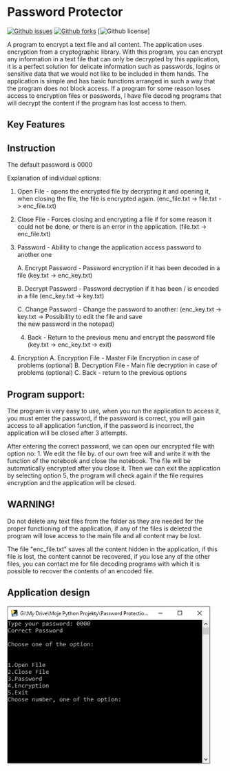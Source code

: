 # Password Protector

[![Github issues](https://img.shields.io/github/issues/mtmak9/Password_Protector)](https://github.com/mtmak9/Password_Protector/issues)
[![Github forks](https://img.shields.io/github/forks/mtmak9/Password_Protector)](https://github.com/mtmak9/Password_Protector/forks)
[![Github license](https://img.shields.io/github/license/mtmak9/Password_Protector)]

A program to encrypt a text file and all content.
The application uses encryption from a cryptographic library.
With this program, you can encrypt any information in a text file that can only be decrypted by this application,
it is a perfect solution for delicate information such as passwords, logins or sensitive data that we would not like to be included in them
hands. The application is simple and has basic functions arranged in such a way that the program does not block access.
If a program for some reason loses access to encryption files or passwords, I have file decoding programs that will decrypt the content if the program has lost access to them.

## Key Features


## Instruction
The default password is 0000

Explanation of individual options:
1. Open File - opens the encrypted file by decrypting it and opening it, when closing the file, the file is encrypted again. (enc_file.txt -> file.txt -> enc_file.txt)
2. Close File - Forces closing and encrypting a file if for some reason it could not be done, or there is an error in the application. (file.txt -> enc_file.txt)
3. Password - Ability to change the application access password to another one

	A. Encrypt Password - Password encryption if it has been decoded in a file (key.txt -> enc_key.txt)

	B. Decrypt Password - Password decryption if it has been / is encoded in a file (enc_key.txt -> key.txt)

	C. Change Password - Change the password to another: (enc_key.txt -> key.txt -> Possibility to edit the file and save 		
	the new password in the notepad)

	4. Back - Return to the previous menu and encrypt the password file (key.txt -> enc_key.txt -> exit)
4. Encryption
	A. Encryption File - Master File Encryption in case of problems (optional)
	B. Decryption File - Main file decryption in case of problems (optional)
	C. Back - return to the previous options

## Program support:

The program is very easy to use, when you run the application to access it, you must enter the password, if the password is correct, you will gain access to all
application function, if the password is incorrect, the application will be closed after 3 attempts.

After entering the correct password, we can open our encrypted file with option no: 1.
We edit the file by. of our own free will and write it with the function of the notebook and close the notebook. The file will be automatically encrypted after you close it.
Then we can exit the application by selecting option 5, the program will check again if the file requires encryption and the application will be closed.

## WARNING!
Do not delete any text files from the folder as they are needed for the proper functioning of the application, if any of the files is deleted the program
will lose access to the main file and all content may be lost.

The file "enc_file.txt" saves all the content hidden in the application, if this file is lost, the content cannot be recovered, if you lose any of the other files,
you can contact me for file decoding programs with which it is possible to recover the contents of an encoded file.

## Application design
![alt_text](https://github.com/mtmak9/Password_Protector/blob/Projects/PPF_screen.png)

